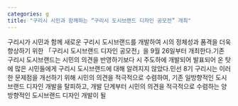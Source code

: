 ```yaml
---
categories: g
title: "구리시 시민과 함께하는 “구리시 도시브랜드 디자인 공모전” 개최"
---
```

구리시가 시민과 함께 새로운 구리시 도시브랜드를 개발하여 시의 정체성과 품격을 더욱 향상하기 위한 「구리시 도시브랜드 디자인 공모전」을 9월 26일부터 개최한다.기존 구리시 도시브랜드는 시민의 의견을 반영하기보다 시 주도하에 개발되어 발표되어 온 탓에 많은 시민들에게 구리시 도시브랜드에 대해 알려지지 않았다.민선 8기 구리시는 이러한 문제점을 개선하기 위해 시민의 의견을 적극적으로 수렴하여, 기존 일방향적인 도시브랜드 디자인 개발을 탈피하고, 개발 단계부터 시민의 의견을 적극적으로 수렴하는 양 방향적인 도시브랜드 디자인 개발이 될